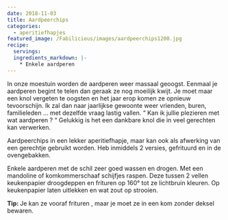 ```yaml
---
date: 2018-11-03
title: Aardpeerchips
categories:
  - aperitiefhapjes
featured_image: /Fabilicious/images/aardpeerchips1200.jpg
recipe:
  servings: 
  ingredients_markdown: |-
    * Enkele aardperen
---
```

In onze moestuin worden de aardperen weer massaal geoogst.Eenmaal je aardperen begint te telen dan geraak ze nog moeilijk kwijt.Je moet maar een knol vergeten te oogsten en het jaar erop komen ze opnieuw tevoorschijn.Ik zal dan naar jaarlijkse gewoonte weer vrienden, buren, familieleden … met dezelfde vraag lastig vallen. “ Kan ik jullie plezieren met wat aardperen ? “Gelukkig is het een dankbare knol die in veel gerechten kan verwerken.Aardpeerchips in een lekker aperitiefhapje, maar kan ook als afwerking van een gerechtje gebruikt worden.Heb inmiddels 2 versies,  gefrituurd en in de ovengebakken.
<!--more-->

Enkele aardperen met de schil zeer goed wassen en drogen.Met een mandoline of komkommerschaaf  schijfjes raspen.Deze tussen 2  vellen keukenpapier droogdeppen en frituren op 160° tot ze lichtbruinkleuren.Op keukenpapier laten uitlekken en wat zout op strooien.<b>Tip: </b>
Je kan ze vooraf frituren , maar je moet ze in een kom zonder deksel bewaren.